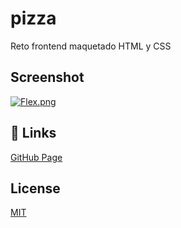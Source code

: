 # pizza

Reto frontend maquetado HTML y CSS

## Screenshot

[![Flex.png](https://i.postimg.cc/ZqLTk3nN/Flex.png)](https://postimg.cc/VSdynJjs)

## 🔗 Links

[GitHub Page](https://karvaroz.github.io/pizza/)

## License

[MIT](https://choosealicense.com/licenses/mit/)
